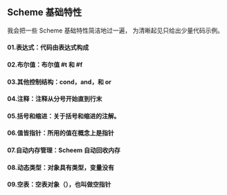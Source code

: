 ## Scheme 基础特性

我会把一些 Scheme 基础特性简洁地过一遍， 为清晰起见只给出少量代码示例。

#### 01.表达式：代码由表达式构成
#### 02.布尔值：布尔值 #t 和 #f
#### 03.其他控制结构：cond，and，和 or
#### 04.注释：注释从分号开始直到行末
#### 05.括号和缩进：关于括号和缩进的注解。
#### 06.值皆指针：所用的值在概念上是指针
#### 07.自动内存管理：Scheem 自动回收内存
#### 08.动态类型：对象具有类型，变量没有
#### 09.空表：空表对象（），也叫做空指针
